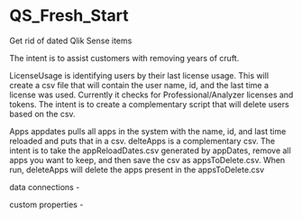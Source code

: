 # QS_Fresh_Start
Get rid of dated Qlik Sense items

The intent is to assist customers with removing years of cruft.

LicenseUsage is identifying users by their last license usage. This will create a csv file that will contain the user name, id, and the last time a license was used. Currently it checks for Professional/Analyzer licenses and tokens. The intent is to create a complementary script that will delete users based on the csv.

Apps
appdates pulls all apps in the system with the name, id, and last time reloaded and puts that in a csv. delteApps is a complementary csv. The intent is to take the appReloadDates.csv generated by appDates, remove all apps you want to keep, and then save the csv as appsToDelete.csv. When run, deleteApps will delete the apps present in the appsToDelete.csv

data connections -

custom properties -

